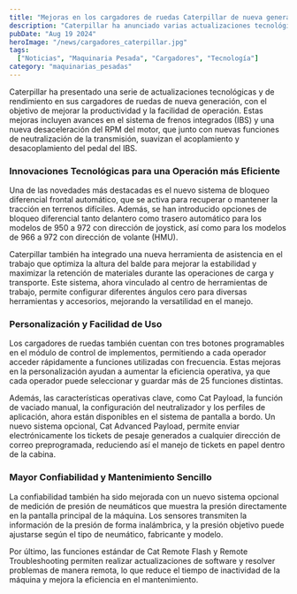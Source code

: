 ```yaml
---
title: "Mejoras en los cargadores de ruedas Caterpillar de nueva generación aumentan la productividad y facilidad de operación"
description: "Caterpillar ha anunciado varias actualizaciones tecnológicas y de rendimiento en sus cargadores de ruedas de nueva generación, diseñadas para incrementar la productividad y simplificar el manejo."
pubDate: "Aug 19 2024"
heroImage: "/news/cargadores_caterpillar.jpg"
tags:
  ["Noticias", "Maquinaria Pesada", "Cargadores", "Tecnología"]
category: "maquinarias_pesadas"
---
```


Caterpillar ha presentado una serie de actualizaciones tecnológicas y de rendimiento en sus cargadores de ruedas de nueva generación, con el objetivo de mejorar la productividad y la facilidad de operación. Estas mejoras incluyen avances en el sistema de frenos integrados (IBS) y una nueva desaceleración del RPM del motor, que junto con nuevas funciones de neutralización de la transmisión, suavizan el acoplamiento y desacoplamiento del pedal del IBS.

### Innovaciones Tecnológicas para una Operación más Eficiente

Una de las novedades más destacadas es el nuevo sistema de bloqueo diferencial frontal automático, que se activa para recuperar o mantener la tracción en terrenos difíciles. Además, se han introducido opciones de bloqueo diferencial tanto delantero como trasero automático para los modelos de 950 a 972 con dirección de joystick, así como para los modelos de 966 a 972 con dirección de volante (HMU).

Caterpillar también ha integrado una nueva herramienta de asistencia en el trabajo que optimiza la altura del balde para mejorar la estabilidad y maximizar la retención de materiales durante las operaciones de carga y transporte. Este sistema, ahora vinculado al centro de herramientas de trabajo, permite configurar diferentes ángulos cero para diversas herramientas y accesorios, mejorando la versatilidad en el manejo.

### Personalización y Facilidad de Uso

Los cargadores de ruedas también cuentan con tres botones programables en el módulo de control de implementos, permitiendo a cada operador acceder rápidamente a funciones utilizadas con frecuencia. Estas mejoras en la personalización ayudan a aumentar la eficiencia operativa, ya que cada operador puede seleccionar y guardar más de 25 funciones distintas.

Además, las características operativas clave, como Cat Payload, la función de vaciado manual, la configuración del neutralizador y los perfiles de aplicación, ahora están disponibles en el sistema de pantalla a bordo. Un nuevo sistema opcional, Cat Advanced Payload, permite enviar electrónicamente los tickets de pesaje generados a cualquier dirección de correo preprogramada, reduciendo así el manejo de tickets en papel dentro de la cabina.

### Mayor Confiabilidad y Mantenimiento Sencillo

La confiabilidad también ha sido mejorada con un nuevo sistema opcional de medición de presión de neumáticos que muestra la presión directamente en la pantalla principal de la máquina. Los sensores transmiten la información de la presión de forma inalámbrica, y la presión objetivo puede ajustarse según el tipo de neumático, fabricante y modelo.

Por último, las funciones estándar de Cat Remote Flash y Remote Troubleshooting permiten realizar actualizaciones de software y resolver problemas de manera remota, lo que reduce el tiempo de inactividad de la máquina y mejora la eficiencia en el mantenimiento.
